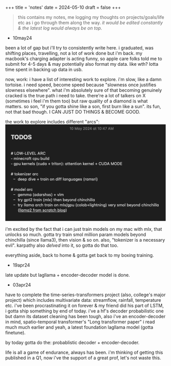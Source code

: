 +++
title = 'notes'
date = 2024-05-10
draft = false
+++

> this contains my notes, me logging my thoughts on projects/goals/life etc as i go through them along the way. *it would be edited constantly & the latest log would always be on top.*

- 10may24

been a lot of gap but i'll try to consistently write here. i graduated, was shifting places, travelling, not a lot of work done but i'm back. my macbook's charging adapter is acting funny, so apple care folks told me to submit for 4-5 days & may potentially also format my data. like wth? lotta time spent in backing up data in usb.

now, work:
i have a list of interesting work to explore. i'm slow, like a damn tortoise. i need speed, become speed because "slowness once justifies slowness elsewhere". what i'm absolutely sure of that becoming genuinely cracked is the true path i need to take. there're a lot of talkers on X (sometimes i feel i'm them too) but raw quality of a diamond is what matters. so son, "if you gotta shine like a son, first burn like a sun". its fun, not that bad though. I CAN JUST DO THINGS & BECOME GOOD.

the work to explore includes different "arcs":
![todos ss](/assets/notes/10may24.1.webp)

i'm excited by the fact that i can just train models on my mac with mlx, that unlocks so much. gotta try train smol million param models beyond chinchilla (since llama3), then vision & so on. also, "tokenizer is a necessary evil". karpathy also *delved* into it, so gotta do that too.

everything aside, back to home & gotta get back to my boxing training.

- 19apr24

late update but lagllama + encoder-decoder model is done.

- 03apr24

have to complete the time-series-transformers project (also, college's major project) which includes multivariate data: streamflow, rainfall, temperature etc. i've been procrastinating it on forever & my friend did his part of LSTM, i gotta ship something by end of today. i've a hf's decoder probabilistic one but damn its dataset cleaning has been tough, also i've an encoder-decoder in mind, spatio-temporal transformer's "Long transformer paper" i read much much earlier and yeah, a latest foundation lagllama model (gotta finetune).

by today gotta do the: probablistic decoder + encoder-decoder.

life is all a game of endurance, always has been. i'm thinking of getting this published in a Q1, now i've the support of a great prof, let's not waste this.